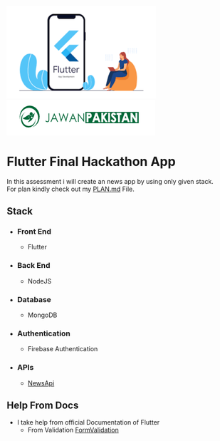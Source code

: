 <img src="https://github.com/waleedrehman31/Flutter-Hackathon/blob/main/README_IMAGES/flutter.png"
     alt="Flutter Image Illustration"
     style=" margin-right: 10px; width: 335px" />
<br>
<img src="./README_IMAGES/jawanpakistanimage.PNG"
     alt="Jawan Pakistan Logo"
     style="margin-right: 10px;" />

# Flutter Final Hackathon App

In this assessment i will create an news app by using only given stack.<br>
For plan kindly check out my [PLAN.md](./PLAN.md) File.

## Stack

- ### Front End
  - Flutter
- ### Back End
  - NodeJS
- ### Database
  - MongoDB
- ### Authentication
  - Firebase Authentication
- ### APIs
  - [NewsApi](https://newsapi.org/)


## Help From Docs
  - I take help from official Documentation of Flutter 
    - From Validation [FormValidation](https://flutter.dev/docs/cookbook/forms/validation)
